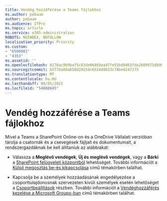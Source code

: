 ```yaml
---
title: Vendég hozzáférése a Teams fájlokhoz
ms.author: pebaum
author: pebaum
ms.audience: ITPro
ms.topic: article
ms.service: o365-administration
ROBOTS: NOINDEX, NOFOLLOW
localization_priority: Priority
ms.custom:
- "6500001"
- "4353"
ms.assetid: ''
ms.openlocfilehash: 8176ac9b9baf5c83de06469aa97fe55bd0465fde2609975db90e361fb88343f9
ms.sourcegitcommit: b5f7da89a650d2915dc652449623c78be6247175
ms.translationtype: MT
ms.contentlocale: hu-HU
ms.lasthandoff: 08/05/2021
ms.locfileid: "54088645"
---
```

# <a name="guest-access-to-teams-files"></a>Vendég hozzáférése a Teams fájlokhoz

Mivel a Teams a SharePoint Online-on és a OneDrive Vállalati verzióban tárolja a csatornák és a csevegések fájljait és dokumentumait, a rendszergazdáknak be kell állítaniuk az alábbiakat:

- Válassza a **Meglévő vendégek**, **Új és meglévő vendégek**, vagy a **Bárki** a [SharePoint felügyeleti központból](https://admin.microsoft.com/sharepoint?page=sharing&modern=true) lehetőséget. További információt a [ Külső megosztás be-és kikapcsolása](https://docs.microsoft.com/sharepoint/turn-external-sharing-on-or-off) című témakörben találhat.

- Kapcsolja be a személyek hozzáadásának engedélyezése a csoporttulajdonosnak szervezeten kívüli személyek esetén lehetőséget a [Csoportbeállítások](https://admin.microsoft.com/Adminportal/Home?source=applauncher#/Settings/Services/:/Settings/L1/O365Groups) részben. További információt a [Vendéghozzáférés kezelése a Microsoft Groups-ban](https://docs.microsoft.com/microsoftteams/teams-dependencies#control-guest-access-in-office-365-groups) című témakörben találhat.
